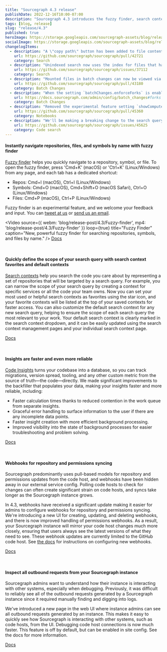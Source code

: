 ```yaml
---
title: "Sourcegraph 4.3 release"
publishDate: 2022-12-16T10:00-07:00
description: "Sourcegraph 4.3 introduces the fuzzy finder, search context favorites, webhooks for repository syncing, and faster and more reliable code insights."
tags: [blog, release]
slug: "release/4.3"
published: true
heroImage: https://storage.googleapis.com/sourcegraph-assets/blog/release-post/4.3/sourcegraph-4-3-hero.png
socialImage: https://storage.googleapis.com/sourcegraph-assets/blog/release-post/4.3/sourcegraph-4-3-hero.png
changelogItems:
  - description: "A \"copy path\" button has been added to file content, path, and symbol search results on hover or focus, next to the file path. The button copies the relative path of the file in the repo in the same way as the \"copy path\" button in the file and repo pages."
    url: https://github.com/sourcegraph/sourcegraph/pull/42721
    category: Search
  - description: "Unindexed search now uses the index for files that have not changed between the unindexed commit and the indexed commit. The result is faster unindexed search in general. If you are noticing issues you can disable by setting the feature flag `search-hybrid` to false."
    url: https://github.com/sourcegraph/sourcegraph/issues/37112
    category: Search
  - description: "Mounted files in batch changes can now be viewed via the UI on the executions page."
    url: https://github.com/sourcegraph/sourcegraph/pull/43180
    category: Batch Changes
  - description: "When the setting `batchChanges.enforceForks` is enabled, Batch Changes will now prefix the name of the fork repo it creates with the original repo's namespace in order to prevent repo name collisions."
    url: https://docs.sourcegraph.com/admin/config/batch_changes#forks
    category: Batch Changes
  - description: "Removed the experimental feature setting `showComputeComponent`. Any notebooks that used the compute component will no longer render the block. The block will be deleted from the database the next time a notebook that uses it is saved."
    url: https://github.com/sourcegraph/sourcegraph/pull/45360
    category: Notebooks
  - description: "We'll be making a breaking change to the search query syntax with the upcoming 4.5 release in Februrary. We will be deprecating the fields `repohasfile` and `repohascommitafter` in favor of `repo:has.path()`."
    url: https://github.com/sourcegraph/sourcegraph/issues/45625
    category: Code search
---
```


<Badge link="/code-search" text="Code Search" color="cerise" size="small" />

#### Instantly navigate repositories, files, and symbols by name with fuzzy finder 

[Fuzzy finder](https://docs.sourcegraph.com/code_search/explanations/features) helps you quickly navigate to a repository, symbol, or file. To open the fuzzy finder, press 'Cmd+K' (macOS) or 'Ctrl+K' (Linux/Windows) from any page, and each tab has a dedicated shortcut:

- Repos: Cmd+I (macOS), Ctrl+I (Linux/Windows)
- Symbols: Cmd+O (macOS), Cmd+Shift+O (macOS Safari), Ctrl+O (Linux/Windows)
- Files: Cmd+P (macOS), Ctrl+P (Linux/Windows)

Fuzzy finder is an experimental feature, and we welcome your feedback and input. You can [tweet at us](https://twitter.com/sourcegraph) or [send us an email](mailto:feedback@sourcegraph.com).

<Video 
  source={{
    webm: 'blog/release-post/4.3/Fuzzy-finder',
    mp4: 'blog/release-post/4.3/Fuzzy-finder'
  }}
  loop={true}
  title="Fuzzy Finder"
  caption="New, powerful fuzzy finder for searching repositories, symbols, and files by name."
/>
<a href="https://docs.sourcegraph.com/code_search/explanations/features" className="tw-not-italic tw-flex tw-items-center tw-mb-sm">Docs<OpenInNewIcon className="tw-ml-xxs" size={18} /></a>

<br />
<Badge link="/code-search" text="Code Search" color="cerise" size="small" />

#### Quickly define the scope of your search query with search context favorites and default contexts

[Search contexts](https://docs.sourcegraph.com/code_search/how-to/search_contexts) help you search the code you care about by representing a set of repositories that will be targeted by a search query. For example, you can narrow the scope of your search query by creating a context for specific services or  all the code your team owns. Now you can set your most used or helpful search contexts as favorites using the star icon, and your favorite contexts will be listed at the top of your saved contexts for faster access. You can also customize the default search context for any new search query, helping to ensure the scope of each search query the most relevant to your work. Your default search context is clearly marked in the search context dropdown, and it can be easily updated using the search context management pages and your individual search context page. 

<div className="tw-mb-sm">
  <Figure
    src="https://storage.googleapis.com/sourcegraph-assets/blog/release-post/4.3/Search%20Contexts.png"
    alt="Search Contexts"
    caption=""
  />
</div>

<a href="https://docs.sourcegraph.com/code_search/how-to/search_contexts" className="tw-not-italic tw-flex tw-items-center tw-mb-sm">Docs<OpenInNewIcon className="tw-ml-xxs" size={18} /></a>

<br />
<Badge text="Code Insights" link="/code-insights" color="green" size="small" />

#### Insights are faster and even more reliable

[Code Insights](https://docs.sourcegraph.com/code_insights) turns your codebase into a database, so you can track migrations, version spread, tooling, and any other custom metric from the source of truth—the code—directly. We made significant improvements to the backfiller that populates your data, making your insights faster and more reliable, including: 

- Faster calculation times thanks to reduced contention in the work queue from separate insights.
- Graceful error handling to surface information to the user if there are any incomplete data points.
- Faster insight creation with more efficient background processing.
- Improved visibility into the state of background processes for easier troubleshooting and problem solving.

<a href="https://docs.sourcegraph.com/code_insights" className="tw-not-italic tw-flex tw-items-center tw-mb-sm">Docs<OpenInNewIcon className="tw-ml-xxs" size={18} /></a>

<br />
<Badge link="https://docs.sourcegraph.com/admin/config/webhooks" text="Admin" color="violet" size="small" />

#### Webhooks for repository and permissions syncing 

Sourcegraph predominantly uses pull-based models for repository and permissions updates from the code host, and webhooks have been hidden away in our external service config. Polling code hosts to check for changes can often create significant strain on code hosts, and syncs take longer as the Sourcegraph instance grows.

In 4.3, webhooks have received a significant update making it easier for admins to configure webhooks for repository and permissions syncing. We're introducing a new UI for creating, updating, and deleting webhooks, and there is now improved handling of permissions webhooks. As a result, your Sourcegraph instance will mirror your code host changes much more closely, ensuring that users always see the latest versions of what they need to see. These webhook updates are currently limited to the GitHub code host. See [the docs](https://docs.sourcegraph.com/admin/config/webhooks) for instructions on configuring new webhooks.

<a href="https://docs.sourcegraph.com/admin/config/webhooks" className="tw-not-italic tw-flex tw-items-center tw-mb-sm">Docs<OpenInNewIcon className="tw-ml-xxs" size={18} /></a>

<br />
<Badge link="https://docs.sourcegraph.com/admin/config/webhooks" text="Admin" color="violet" size="small" />

#### Inspect all outbound requests from your Sourcegraph instance

Sourcegraph admins want to understand how their instance is interacting with other systems, especially when debugging. Previously, it was difficult to reliably see all of the outbound requests generated by a Sourcegraph instance since it required manually finding and digging into logs. 

We've introduced a new page in the web UI where instance admins can see all outbound requests generated by an instance. This makes it easy to quickly see how Sourcegraph is interacting with other systems, such as code hosts, from the UI. Debugging code host connections is now much faster. This feature is off by default, but can be enabled in site config. See the docs for more information.

<a href="https://github.com/sourcegraph/sourcegraph/pull/44286" className="tw-not-italic tw-flex tw-items-center tw-mb-sm">Docs<OpenInNewIcon className="tw-ml-xxs" size={18} /></a>
